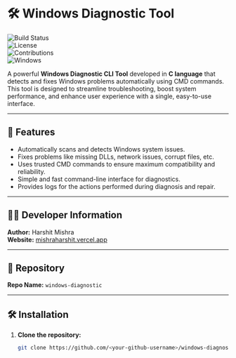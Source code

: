 # 🛠️ Windows Diagnostic Tool  

![Build Status](https://img.shields.io/badge/Build-Stable-brightgreen)  
![License](https://img.shields.io/badge/License-MIT-blue)  
![Contributions](https://img.shields.io/badge/Contributions-Welcome-yellow)  
![Windows](https://img.shields.io/badge/Platform-Windows-important)

A powerful **Windows Diagnostic CLI Tool** developed in **C language** that detects and fixes Windows problems automatically using CMD commands. This tool is designed to streamline troubleshooting, boost system performance, and enhance user experience with a single, easy-to-use interface.

---

## 🚀 Features

- Automatically scans and detects Windows system issues.  
- Fixes problems like missing DLLs, network issues, corrupt files, etc.  
- Uses trusted CMD commands to ensure maximum compatibility and reliability.  
- Simple and fast command-line interface for diagnostics.  
- Provides logs for the actions performed during diagnosis and repair.  

---

## 🧑‍💻 Developer Information  

**Author:** Harshit Mishra  
**Website:** [mishraharshit.vercel.app](https://mishraharshit.vercel.app)  

---

## 📂 Repository  

**Repo Name:** `windows-diagnostic`

---

## 🛠️ Installation  

1. **Clone the repository:**  
   ```bash
   git clone https://github.com/<your-github-username>/windows-diagnostic.git
   
